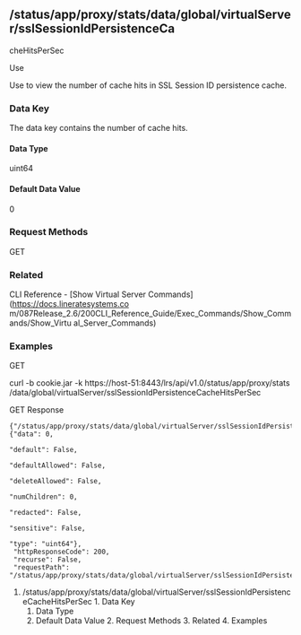 ## /status/app/proxy/stats/data/global/virtualServer/sslSessionIdPersistenceCa
cheHitsPerSec

Use

Use to view the number of cache hits in SSL Session ID persistence cache.

### Data Key

The data key contains the number of cache hits.

#### Data Type

uint64

#### Default Data Value

0

### Request Methods

GET

### Related

CLI Reference - [Show Virtual Server Commands](https://docs.lineratesystems.co
m/087Release_2.6/200CLI_Reference_Guide/Exec_Commands/Show_Commands/Show_Virtu
al_Server_Commands)

### Examples

GET

curl -b cookie.jar -k https://host-51:8443/lrs/api/v1.0/status/app/proxy/stats
/data/global/virtualServer/sslSessionIdPersistenceCacheHitsPerSec

GET Response

    
    {"/status/app/proxy/stats/data/global/virtualServer/sslSessionIdPersistenceCacheHitsPerSec": {"data": 0,
                                                                                                   "default": False,
                                                                                                   "defaultAllowed": False,
                                                                                                   "deleteAllowed": False,
                                                                                                   "numChildren": 0,
                                                                                                   "redacted": False,
                                                                                                   "sensitive": False,
                                                                                                   "type": "uint64"},
     "httpResponseCode": 200,
     "recurse": False,
     "requestPath": "/status/app/proxy/stats/data/global/virtualServer/sslSessionIdPersistenceCacheHitsPerSec"}
    

  1. /status/app/proxy/stats/data/global/virtualServer/sslSessionIdPersistenceCacheHitsPerSec
    1. Data Key
      1. Data Type
      2. Default Data Value
    2. Request Methods
    3. Related
    4. Examples

